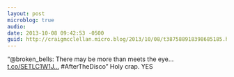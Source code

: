 ```yaml
---
layout: post
microblog: true
audio: 
date: 2013-10-08 09:42:53 -0500
guid: http://craigmcclellan.micro.blog/2013/10/08/t387588918398685185.html
---
```

“@broken_bells: There may be more than meets the eye… [t.co/SETLC1W1J...](http://t.co/SETLC1W1Jb) #AfterTheDisco” Holy crap. YES
